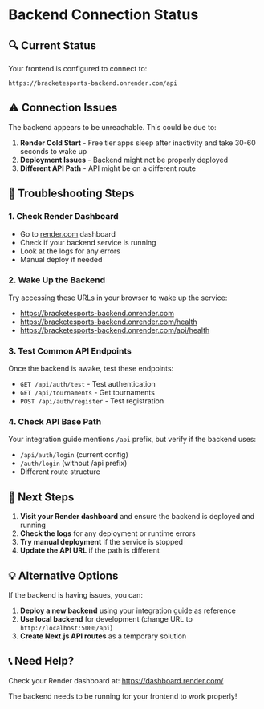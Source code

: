 # Backend Connection Status

## 🔍 Current Status

Your frontend is configured to connect to:

```
https://bracketesports-backend.onrender.com/api
```

## ⚠️ Connection Issues

The backend appears to be unreachable. This could be due to:

1. **Render Cold Start** - Free tier apps sleep after inactivity and take 30-60 seconds to wake up
2. **Deployment Issues** - Backend might not be properly deployed
3. **Different API Path** - API might be on a different route

## 🔧 Troubleshooting Steps

### 1. Check Render Dashboard

- Go to [render.com](https://render.com) dashboard
- Check if your backend service is running
- Look at the logs for any errors
- Manual deploy if needed

### 2. Wake Up the Backend

Try accessing these URLs in your browser to wake up the service:

- https://bracketesports-backend.onrender.com
- https://bracketesports-backend.onrender.com/health
- https://bracketesports-backend.onrender.com/api/health

### 3. Test Common API Endpoints

Once the backend is awake, test these endpoints:

- `GET /api/auth/test` - Test authentication
- `GET /api/tournaments` - Get tournaments
- `POST /api/auth/register` - Test registration

### 4. Check API Base Path

Your integration guide mentions `/api` prefix, but verify if the backend uses:

- `/api/auth/login` (current config)
- `/auth/login` (without /api prefix)
- Different route structure

## 🚀 Next Steps

1. **Visit your Render dashboard** and ensure the backend is deployed and running
2. **Check the logs** for any deployment or runtime errors
3. **Try manual deployment** if the service is stopped
4. **Update the API URL** if the path is different

## 💡 Alternative Options

If the backend is having issues, you can:

1. **Deploy a new backend** using your integration guide as reference
2. **Use local backend** for development (change URL to `http://localhost:5000/api`)
3. **Create Next.js API routes** as a temporary solution

## 📞 Need Help?

Check your Render dashboard at: https://dashboard.render.com/

The backend needs to be running for your frontend to work properly!
